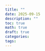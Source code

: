 ```yaml
---
title: ""
date: 2025-09-15
description: ""
toc: true
math: true
draft: true
categories: 
tags:
---
```

